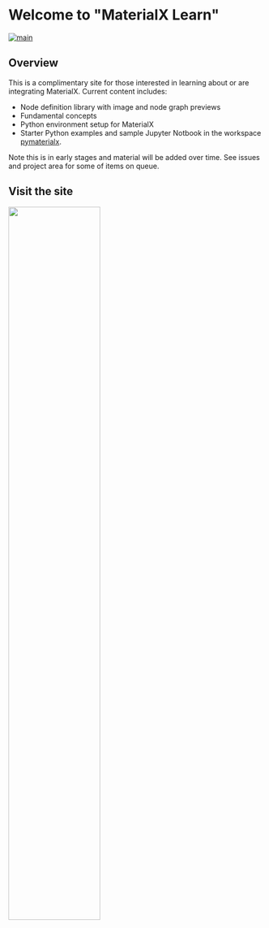 # Welcome to "MaterialX Learn"
[![main](https://github.com/kwokcb/MaterialX_Plus/actions/workflows/main.yml/badge.svg)](https://github.com/kwokcb/MaterialX_Plus/actions/workflows/main.yml)

## Overview

This is a complimentary site for those interested in learning about or are integrating MaterialX. Current content includes:
* Node definition library with image and node graph previews
* Fundamental concepts
* Python environment setup for MaterialX
* Starter Python examples and sample Jupyter Notbook in the workspace [pymaterialx](pymaterialx).

Note this is in early stages and material will be added over time. 
See issues and project area for some of items on queue.

## Visit the site 
<a href="https://kwokcb.github.io/MaterialX_Learn/">
<img src="https://user-images.githubusercontent.com/49369885/216663255-fd7a8752-3256-4907-a60c-c7fff65f4304.png" width="60%">
</a>

